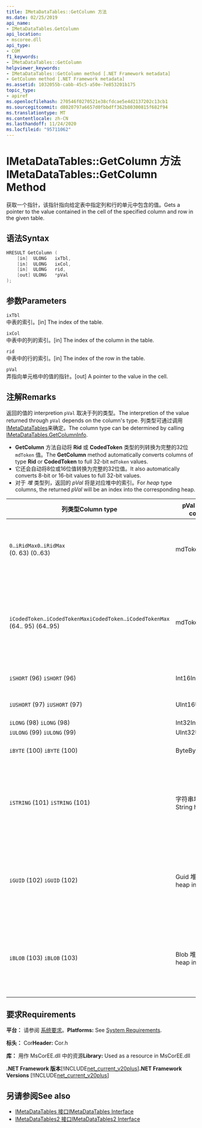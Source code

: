 ```yaml
---
title: IMetaDataTables::GetColumn 方法
ms.date: 02/25/2019
api_name:
- IMetaDataTables.GetColumn
api_location:
- mscoree.dll
api_type:
- COM
f1_keywords:
- IMetaDataTables::GetColumn
helpviewer_keywords:
- IMetaDataTables::GetColumn method [.NET Framework metadata]
- GetColumn method [.NET Framework metadata]
ms.assetid: 1032055b-cabb-45c5-a50e-7e853201b175
topic_type:
- apiref
ms.openlocfilehash: 270546f0270521e38cfdcae5e4d2137202c13cb1
ms.sourcegitcommit: d8020797a6657d0fbbdff362b80300815f682f94
ms.translationtype: MT
ms.contentlocale: zh-CN
ms.lasthandoff: 11/24/2020
ms.locfileid: "95711062"
---
```

# <a name="imetadatatablesgetcolumn-method"></a><span data-ttu-id="80c7e-102">IMetaDataTables::GetColumn 方法</span><span class="sxs-lookup"><span data-stu-id="80c7e-102">IMetaDataTables::GetColumn Method</span></span>

<span data-ttu-id="80c7e-103">获取一个指针，该指针指向给定表中指定列和行的单元中包含的值。</span><span class="sxs-lookup"><span data-stu-id="80c7e-103">Gets a pointer to the value contained in the cell of the specified column and row in the given table.</span></span>  
  
## <a name="syntax"></a><span data-ttu-id="80c7e-104">语法</span><span class="sxs-lookup"><span data-stu-id="80c7e-104">Syntax</span></span>  
  
```cpp  
HRESULT GetColumn (
    [in]  ULONG   ixTbl,  
    [in]  ULONG   ixCol,  
    [in]  ULONG   rid,  
    [out] ULONG   *pVal  
);  
```  
  
## <a name="parameters"></a><span data-ttu-id="80c7e-105">参数</span><span class="sxs-lookup"><span data-stu-id="80c7e-105">Parameters</span></span>

 `ixTbl`  
 <span data-ttu-id="80c7e-106">中表的索引。</span><span class="sxs-lookup"><span data-stu-id="80c7e-106">[in] The index of the table.</span></span>  
  
 `ixCol`  
 <span data-ttu-id="80c7e-107">中表中的列的索引。</span><span class="sxs-lookup"><span data-stu-id="80c7e-107">[in] The index of the column in the table.</span></span>  
  
 `rid`  
 <span data-ttu-id="80c7e-108">中表中的行的索引。</span><span class="sxs-lookup"><span data-stu-id="80c7e-108">[in] The index of the row in the table.</span></span>  
  
 `pVal`  
 <span data-ttu-id="80c7e-109">弄指向单元格中的值的指针。</span><span class="sxs-lookup"><span data-stu-id="80c7e-109">[out] A pointer to the value in the cell.</span></span>  

## <a name="remarks"></a><span data-ttu-id="80c7e-110">注解</span><span class="sxs-lookup"><span data-stu-id="80c7e-110">Remarks</span></span>

<span data-ttu-id="80c7e-111">返回的值的 interpretion `pVal` 取决于列的类型。</span><span class="sxs-lookup"><span data-stu-id="80c7e-111">The interpretion of the value returned through `pVal` depends on the column's type.</span></span> <span data-ttu-id="80c7e-112">列类型可通过调用 [IMetaDataTables](imetadatatables-getcolumninfo-method.md)来确定。</span><span class="sxs-lookup"><span data-stu-id="80c7e-112">The column type can be determined by calling [IMetaDataTables.GetColumnInfo](imetadatatables-getcolumninfo-method.md).</span></span>

- <span data-ttu-id="80c7e-113">**GetColumn** 方法自动将 **Rid** 或 **CodedToken** 类型的列转换为完整的32位 `mdToken` 值。</span><span class="sxs-lookup"><span data-stu-id="80c7e-113">The **GetColumn** method automatically converts columns of type **Rid** or **CodedToken** to full 32-bit `mdToken` values.</span></span>
- <span data-ttu-id="80c7e-114">它还会自动将8位或16位值转换为完整的32位值。</span><span class="sxs-lookup"><span data-stu-id="80c7e-114">It also automatically converts 8-bit or 16-bit values to full 32-bit values.</span></span>
- <span data-ttu-id="80c7e-115">对于 *堆* 类型列，返回的 *pVal* 将是对应堆中的索引。</span><span class="sxs-lookup"><span data-stu-id="80c7e-115">For *heap* type columns, the returned *pVal* will be an index into the corresponding heap.</span></span>

| <span data-ttu-id="80c7e-116">列类型</span><span class="sxs-lookup"><span data-stu-id="80c7e-116">Column type</span></span>              | <span data-ttu-id="80c7e-117">pVal 包含</span><span class="sxs-lookup"><span data-stu-id="80c7e-117">pVal contains</span></span> | <span data-ttu-id="80c7e-118">注释</span><span class="sxs-lookup"><span data-stu-id="80c7e-118">Comment</span></span>                          |
|--------------------------|---------------|-----------------------------------|
| <span data-ttu-id="80c7e-119">`0`..`iRidMax`</span><span class="sxs-lookup"><span data-stu-id="80c7e-119">`0`..`iRidMax`</span></span><br><span data-ttu-id="80c7e-120"> (0. 63) </span><span class="sxs-lookup"><span data-stu-id="80c7e-120">(0..63)</span></span>  | <span data-ttu-id="80c7e-121">mdToken</span><span class="sxs-lookup"><span data-stu-id="80c7e-121">mdToken</span></span>     | <span data-ttu-id="80c7e-122">*pVal* 将包含一个完整的令牌。</span><span class="sxs-lookup"><span data-stu-id="80c7e-122">*pVal* will contain a full Token.</span></span> <span data-ttu-id="80c7e-123">函数自动将 Rid 转换为完整的标记。</span><span class="sxs-lookup"><span data-stu-id="80c7e-123">The function automatically converts the Rid into a full token.</span></span> |
| <span data-ttu-id="80c7e-124">`iCodedToken`..`iCodedTokenMax`</span><span class="sxs-lookup"><span data-stu-id="80c7e-124">`iCodedToken`..`iCodedTokenMax`</span></span><br><span data-ttu-id="80c7e-125"> (64.. 95) </span><span class="sxs-lookup"><span data-stu-id="80c7e-125">(64..95)</span></span> | <span data-ttu-id="80c7e-126">mdToken</span><span class="sxs-lookup"><span data-stu-id="80c7e-126">mdToken</span></span> | <span data-ttu-id="80c7e-127">返回后， *pVal* 将包含一个完整的令牌。</span><span class="sxs-lookup"><span data-stu-id="80c7e-127">Upon return, *pVal* will contain a full Token.</span></span> <span data-ttu-id="80c7e-128">函数自动将 CodedToken 解压缩到完整的令牌中。</span><span class="sxs-lookup"><span data-stu-id="80c7e-128">The function automatically decompresses the CodedToken into a full token.</span></span> |
| <span data-ttu-id="80c7e-129">`iSHORT` (96) </span><span class="sxs-lookup"><span data-stu-id="80c7e-129">`iSHORT` (96)</span></span>            | <span data-ttu-id="80c7e-130">Int16</span><span class="sxs-lookup"><span data-stu-id="80c7e-130">Int16</span></span>         | <span data-ttu-id="80c7e-131">自动将符号扩展为32位。</span><span class="sxs-lookup"><span data-stu-id="80c7e-131">Automatically sign-extended to 32-bit.</span></span>  |
| <span data-ttu-id="80c7e-132">`iUSHORT` (97) </span><span class="sxs-lookup"><span data-stu-id="80c7e-132">`iUSHORT` (97)</span></span>           | <span data-ttu-id="80c7e-133">UInt16</span><span class="sxs-lookup"><span data-stu-id="80c7e-133">UInt16</span></span>        | <span data-ttu-id="80c7e-134">自动将符号扩展为32位。</span><span class="sxs-lookup"><span data-stu-id="80c7e-134">Automatically sign-extended to 32-bit.</span></span>  |
| <span data-ttu-id="80c7e-135">`iLONG` (98) </span><span class="sxs-lookup"><span data-stu-id="80c7e-135">`iLONG` (98)</span></span>             | <span data-ttu-id="80c7e-136">Int32</span><span class="sxs-lookup"><span data-stu-id="80c7e-136">Int32</span></span>         |                                        |
| <span data-ttu-id="80c7e-137">`iULONG` (99) </span><span class="sxs-lookup"><span data-stu-id="80c7e-137">`iULONG` (99)</span></span>            | <span data-ttu-id="80c7e-138">UInt32</span><span class="sxs-lookup"><span data-stu-id="80c7e-138">UInt32</span></span>        |                                        |
| <span data-ttu-id="80c7e-139">`iBYTE` (100) </span><span class="sxs-lookup"><span data-stu-id="80c7e-139">`iBYTE` (100)</span></span>            | <span data-ttu-id="80c7e-140">Byte</span><span class="sxs-lookup"><span data-stu-id="80c7e-140">Byte</span></span>          | <span data-ttu-id="80c7e-141">自动将符号扩展为32位。</span><span class="sxs-lookup"><span data-stu-id="80c7e-141">Automatically sign-extended to 32-bit.</span></span>  |
| <span data-ttu-id="80c7e-142">`iSTRING` (101) </span><span class="sxs-lookup"><span data-stu-id="80c7e-142">`iSTRING` (101)</span></span>          | <span data-ttu-id="80c7e-143">字符串堆索引</span><span class="sxs-lookup"><span data-stu-id="80c7e-143">String heap index</span></span> | <span data-ttu-id="80c7e-144">*pVal* 是字符串堆中的索引。</span><span class="sxs-lookup"><span data-stu-id="80c7e-144">*pVal* is an index into the String heap.</span></span> <span data-ttu-id="80c7e-145">使用 [IMetadataTables：： GetString](imetadatatables-getstring-method.md) 获取实际的列字符串值。</span><span class="sxs-lookup"><span data-stu-id="80c7e-145">Use [IMetadataTables::GetString](imetadatatables-getstring-method.md) to get the actual column String value.</span></span> |
| <span data-ttu-id="80c7e-146">`iGUID` (102) </span><span class="sxs-lookup"><span data-stu-id="80c7e-146">`iGUID` (102)</span></span>            | <span data-ttu-id="80c7e-147">Guid 堆索引</span><span class="sxs-lookup"><span data-stu-id="80c7e-147">Guid heap index</span></span> | <span data-ttu-id="80c7e-148">*pVal* 是 Guid 堆中的索引。</span><span class="sxs-lookup"><span data-stu-id="80c7e-148">*pVal* is an index into the Guid heap.</span></span> <span data-ttu-id="80c7e-149">使用 [IMetadataTables：： GetGuid](imetadatatables-getguid-method.md) 获取实际的列 Guid 值。</span><span class="sxs-lookup"><span data-stu-id="80c7e-149">Use [IMetadataTables::GetGuid](imetadatatables-getguid-method.md) to get the actual column Guid value.</span></span> |
| <span data-ttu-id="80c7e-150">`iBLOB` (103) </span><span class="sxs-lookup"><span data-stu-id="80c7e-150">`iBLOB` (103)</span></span>            | <span data-ttu-id="80c7e-151">Blob 堆索引</span><span class="sxs-lookup"><span data-stu-id="80c7e-151">Blob heap index</span></span> | <span data-ttu-id="80c7e-152">*pVal* 是 Blob 堆中的索引。</span><span class="sxs-lookup"><span data-stu-id="80c7e-152">*pVal* is an index into the Blob heap.</span></span> <span data-ttu-id="80c7e-153">使用 [IMetadataTables：： GetBlob](imetadatatables-getblob-method.md) 获取实际的列 Blob 值。</span><span class="sxs-lookup"><span data-stu-id="80c7e-153">Use [IMetadataTables::GetBlob](imetadatatables-getblob-method.md) to get the actual column Blob value.</span></span> |
  
## <a name="requirements"></a><span data-ttu-id="80c7e-154">要求</span><span class="sxs-lookup"><span data-stu-id="80c7e-154">Requirements</span></span>  

 <span data-ttu-id="80c7e-155">**平台：** 请参阅 [系统要求](../../get-started/system-requirements.md)。</span><span class="sxs-lookup"><span data-stu-id="80c7e-155">**Platforms:** See [System Requirements](../../get-started/system-requirements.md).</span></span>  
  
 <span data-ttu-id="80c7e-156">**标头：** Cor</span><span class="sxs-lookup"><span data-stu-id="80c7e-156">**Header:** Cor.h</span></span>  
  
 <span data-ttu-id="80c7e-157">**库：** 用作 MsCorEE.dll 中的资源</span><span class="sxs-lookup"><span data-stu-id="80c7e-157">**Library:** Used as a resource in MsCorEE.dll</span></span>  
  
 <span data-ttu-id="80c7e-158">**.NET Framework 版本**[!INCLUDE[net_current_v20plus](../../../../includes/net-current-v20plus-md.md)]</span><span class="sxs-lookup"><span data-stu-id="80c7e-158">**.NET Framework Versions** [!INCLUDE[net_current_v20plus](../../../../includes/net-current-v20plus-md.md)]</span></span>  
  
## <a name="see-also"></a><span data-ttu-id="80c7e-159">另请参阅</span><span class="sxs-lookup"><span data-stu-id="80c7e-159">See also</span></span>

- [<span data-ttu-id="80c7e-160">IMetaDataTables 接口</span><span class="sxs-lookup"><span data-stu-id="80c7e-160">IMetaDataTables Interface</span></span>](imetadatatables-interface.md)
- [<span data-ttu-id="80c7e-161">IMetaDataTables2 接口</span><span class="sxs-lookup"><span data-stu-id="80c7e-161">IMetaDataTables2 Interface</span></span>](imetadatatables2-interface.md)
